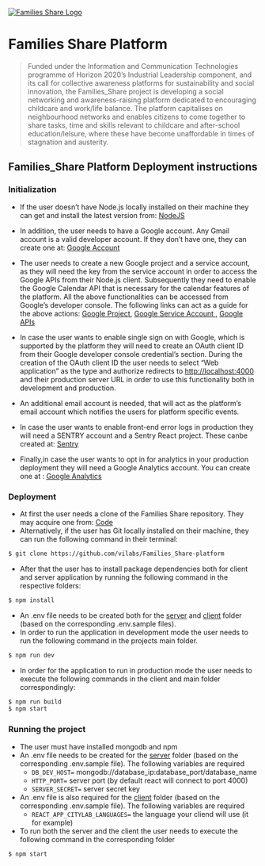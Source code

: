 <a href="https://www.families-share.eu/"><img src="https://live.comune.venezia.it/sites/live.comune.venezia.it/files/styles/tb-wall-single-style/public/field/image/FamiliesShare-1200x672.jpg?itok=rcGCGBQW" title="Families_Share" alt="Families Share Logo"></a>

# Families Share Platform

> Funded under the Information and Communication Technologies programme of Horizon 2020’s Industrial Leadership component, and its call for collective awareness platforms for sustainability and social innovation, the Families_Share project is developing a social networking and awareness-raising platform dedicated to encouraging childcare and work/life balance. The platform capitalises on neighbourhood networks and enables citizens to come together to share tasks, time and skills relevant to childcare and after-school education/leisure, where these have become unaffordable in times of stagnation and austerity.

## Families_Share Platform Deployment instructions

### Initialization
   - If the user doesn’t have Node.js locally installed on their machine they can get and install the latest version from:  [NodeJS](https://nodejs.org/en/download)

   - In addition, the user needs to have a Google account. Any Gmail account is a valid developer account. If they don’t have one, they can create one at: [Google Account](https://accounts.google.com)
  
  - The user needs to create a new Google project and a service account, as they will need the key from the service account in order to access the Google APIs from their Node.js client. Subsequently they need to enable the Google Calendar API that is necessary for the calendar features of the platform. All the above functionalities can be accessed from Google’s developer console. The following links can act as a guide for the above actions:  [Google Project](https://cloud.google.com/resource-manager/docs/creating-managing-projects), [Google Service Account ](https://cloud.google.com/iam/docs/creating-managing-service-account-keys), [Google APIs](https://support.google.com/googleapi/answer/6158841?hl=en)

   - In case the user wants to enable single sign on with Google, which is supported by the platform they will need to create an OAuth client ID from their Google developer console credential’s section. During the creation of the OAuth client ID the user needs to select “Web application” as the type and authorize redirects to <http://localhost:4000> and their production server URL in order to use this functionality both in development and production.
   
   - An additional email account is needed, that will act as the platform’s email account which notifies the users for platform specific events.
   
   - In case the user wants to enable front-end error logs in production they will need a SENTRY account and a Sentry React project. These  canbe created at: [Sentry](https://sentry.io/login)

   - Finally,in case the user wants to opt in for analytics in your production deployment they will need a Google Analytics account. You can create one at : [Google Analytics](https://analytics.google.com/analytics/web/provision/?authuser=0#/provision/create)

### Deployment
   - At first the user needs a clone of the Families Share repository. They may acquire one from: [Code](https://github.com/vilabs/Families_Share-platform)
   - Alternatively, if the user has Git locally installed on their machine, they can run the following command in their terminal:
   
```sh
$ git clone https://github.com/vilabs/Families_Share-platform
```

   - After that the user has to install package dependencies both for client and server application by running the following command in the respective folders:

```sh
$ npm install
```

   - An .env file needs to be created both for the [server](./.env.sample) and [client](./client/.env.sample) folder (based on the corresponding .env.sample files).
   - In order to run the application in development mode the user needs to run the following command in the projects main folder.
 
```sh
$ npm run dev
```

   - In order for the application to run in production mode the user needs to execute the following commands in the client and main folder correspondingly:

```sh
$ npm run build
$ npm start
```

### Running the project
   - The user must have installed mongodb and npm
   - An .env file needs to be created for the [server](./.env.sample) folder (based on the corresponding .env.sample file).
   The following variables are required
      - `DB_DEV_HOST=` mongodb://database_ip:database_port/database_name
      - `HTTP_PORT=` server port (by default react will connect to port 4000)
      - `SERVER_SECRET=` server secret key
   - An .env file is also required for the [client](./client/.env.sample) folder (based on the corresponding .env.sample file).
   The following variables are required
      - `REACT_APP_CITYLAB_LANGUAGES=` the language your cliend will use (it for example)
   - To run both the server and the client the user needs to execute the following command in the corresponding folder

```sh
$ npm start
```